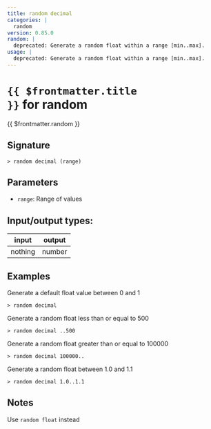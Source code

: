 ```yaml
---
title: random decimal
categories: |
  random
version: 0.85.0
random: |
  deprecated: Generate a random float within a range [min..max].
usage: |
  deprecated: Generate a random float within a range [min..max].
---
```

<!-- This file is automatically generated. Please edit the command in https://github.com/nushell/nushell instead. -->

# <code>{{ $frontmatter.title }}</code> for random

<div class='command-title'>{{ $frontmatter.random }}</div>

## Signature

```> random decimal (range)```

## Parameters

 -  `range`: Range of values


## Input/output types:

| input   | output |
| ------- | ------ |
| nothing | number |

## Examples

Generate a default float value between 0 and 1
```nu
> random decimal

```

Generate a random float less than or equal to 500
```nu
> random decimal ..500

```

Generate a random float greater than or equal to 100000
```nu
> random decimal 100000..

```

Generate a random float between 1.0 and 1.1
```nu
> random decimal 1.0..1.1

```

## Notes
Use `random float` instead
